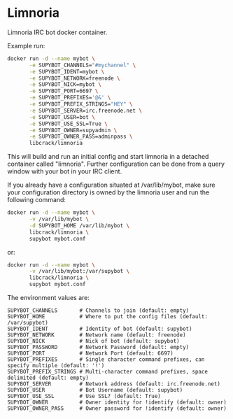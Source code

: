 # Limnoria

Limnoria IRC bot docker container.

Example run:

```bash
docker run -d --name mybot \
       -e SUPYBOT_CHANNELS="#mychannel" \
       -e SUPYBOT_IDENT=mybot \
       -e SUPYBOT_NETWORK=freenode \
       -e SUPYBOT_NICK=mybot \
       -e SUPYBOT_PORT=6697 \
       -e SUPYBOT_PREFIXES='@&' \
       -e SUPYBOT_PREFIX_STRINGS="HEY" \
       -e SUPYBOT_SERVER=irc.freenode.net \
       -e SUPYBOT_USER=bot \
       -e SUPYBOT_USE_SSL=True \
       -e SUPYBOT_OWNER=supyadmin \
       -e SUPYBOT_OWNER_PASS=adminpass \
       libcrack/limnoria
```

This will build and run an initial config and start limnoria in a detached
container called "limnoria".  Further configuration can be done from a query
window with your bot in your IRC client.

If you already have a configuration situated at /var/lib/mybot, make sure
your configuration directory is owned by the limnoria user
and run the following command:

```bash
docker run -d --name mybot \
       -v /var/lib/mybot \
       -d SUPYBOT_HOME /var/lib/mybot \
       libcrack/limnoria \
       supybot mybot.conf
```

or:

```bash
docker run -d --name mybot \
       -v /var/lib/mybot:/var/supybot \
       libcrack/limnoria \
       supybot mybot.conf
```

The environment values are:

```
SUPYBOT_CHANNELS       # Channels to join (default: empty)
SUPYBOT_HOME           # Where to put the config files (default: /var/supybot)
SUPYBOT_IDENT          # Identity of bot (default: supybot)
SUPYBOT_NETWORK        # Network name (default: freenode)
SUPYBOT_NICK           # Nick of bot (default: supybot)
SUPYBOT_PASSWORD       # Network Password (default: empty)
SUPYBOT_PORT           # Network Port (default: 6697)
SUPYBOT_PREFIXES       # Single character command prefixes, can specify multiple (default: '!')
SUPYBOT_PREFIX_STRINGS # Multi-character command prefixes, space delimited (default: empty)
SUPYBOT_SERVER         # Network address (default: irc.freenode.net)
SUPYBOT_USER           # Bot Username (default: supybot)
SUPYBOT_USE_SSL        # Use SSL? (default: True)
SUPYBOT_OWNER          # Owner identity for !identify (default: owner)
SUPYBOT_OWNER_PASS     # Owner password for !identify (default: owner)
```
